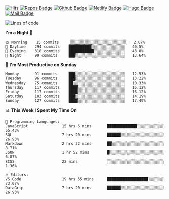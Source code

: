 

[![Hits](https://hits.seeyoufarm.com/api/count/incr/badge.svg?url=https%3A%2F%2Fgithub.com/sangm1n)](https://hits.seeyoufarm.com) 
[![Repos Badge](https://badges.pufler.dev/repos/sangm1n)](https://badges.pufler.dev)
[![Github Badge](http://img.shields.io/badge/-github-black?style=flat-square&logo=github&logoColor=white&link=https:https://github.com/sangm1n/)](https://github.com/sangm1n/)
[![Netlify Badge](https://img.shields.io/badge/-TIL-00C7B7?style=flat-square&logo=Netlify&logoColor=white&link=https://sangminlog.netlify.com)](https://sangminlog.netlify.com)
[![Hugo Badge](https://img.shields.io/badge/-techblog-FF4088?style=flat-square&logo=Hugo&logoColor=white&link=https://sangm1n.github.io)](https://sangm1n.github.io)
[![Mail Badge](http://img.shields.io/badge/-mail-D14836?style=flat-square&logo=Gmail&logoColor=white&link=mailto:dltkd96als@naver.com)](mailto:dltkd96als@naver.com/)

<!--START_SECTION:waka-->
![Lines of code](https://img.shields.io/badge/From%20Hello%20World%20I%27ve%20Written-2.3%20million%20lines%20of%20code-blue)

**I'm a Night 🦉** 

```text
🌞 Morning    15 commits     ░░░░░░░░░░░░░░░░░░░░░░░░░   2.07% 
🌆 Daytime    294 commits    ██████████░░░░░░░░░░░░░░░   40.5% 
🌃 Evening    318 commits    ███████████░░░░░░░░░░░░░░   43.8% 
🌙 Night      99 commits     ███░░░░░░░░░░░░░░░░░░░░░░   13.64%

```
📅 **I'm Most Productive on Sunday** 

```text
Monday       91 commits     ███░░░░░░░░░░░░░░░░░░░░░░   12.53% 
Tuesday      96 commits     ███░░░░░░░░░░░░░░░░░░░░░░   13.22% 
Wednesday    75 commits     ██░░░░░░░░░░░░░░░░░░░░░░░   10.33% 
Thursday     117 commits    ████░░░░░░░░░░░░░░░░░░░░░   16.12% 
Friday       117 commits    ████░░░░░░░░░░░░░░░░░░░░░   16.12% 
Saturday     103 commits    ███░░░░░░░░░░░░░░░░░░░░░░   14.19% 
Sunday       127 commits    ████░░░░░░░░░░░░░░░░░░░░░   17.49%

```


📊 **This Week I Spent My Time On** 

```text
💬 Programming Languages: 
JavaScript               15 hrs 6 mins       █████████████░░░░░░░░░░░░   55.43% 
SQL                      7 hrs 20 mins       ██████░░░░░░░░░░░░░░░░░░░   26.93% 
Markdown                 2 hrs 22 mins       ██░░░░░░░░░░░░░░░░░░░░░░░   8.71% 
JSON                     1 hr 52 mins        █░░░░░░░░░░░░░░░░░░░░░░░░   6.87% 
SCSS                     22 mins             ░░░░░░░░░░░░░░░░░░░░░░░░░   1.36%

🔥 Editors: 
VS Code                  19 hrs 55 mins      ██████████████████░░░░░░░   73.07% 
DataGrip                 7 hrs 20 mins       ██████░░░░░░░░░░░░░░░░░░░   26.93%

```


<!--END_SECTION:waka-->


<!--
**sangm1n/sangm1n** is a ✨ _special_ ✨ repository because its `README.md` (this file) appears on your GitHub profile.

Here are some ideas to get you started:

- 🔭 I’m currently working on ...
- 🌱 I’m currently learning ...
- 👯 I’m looking to collaborate on ...
- 🤔 I’m looking for help with ...
- 💬 Ask me about ...
- 📫 How to reach me: ...
- 😄 Pronouns: ...
- ⚡ Fun fact: ...

https://shields.io/
-->


